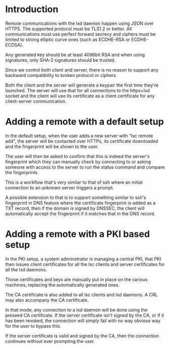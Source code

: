# Introduction
Remote communications with the lxd daemon happen using JSON over HTTPS.
The supported protocol must be TLS1.2 or better.
All communications must use perfect forward secrecy and ciphers must be
limited to strong elliptic curve ones (such as ECDHE-RSA or
ECDHE-ECDSA).

Any generated key should be at least 4096bit RSA and when using
signatures, only SHA-2 signatures should be trusted.

Since we control both client and server, there is no reason to support
any backward compatibility to broken protocol or ciphers.

Both the client and the server will generate a keypair the first time
they're launched. The server will use that for all connections to the
https+lxd socket and the client will use its certificate as a client
certificate for any client-server communication.

# Adding a remote with a default setup
In the default setup, when the user adds a new server with "lxc remote
add", the server will be contacted over HTTPs, its certificate
downloaded and the fingerprint will be shown to the user.

The user will then be asked to confirm that this is indeed the server's
fingerprint which they can manually check by connecting to or asking
someone with access to the server to run the status command and compare
the fingerprints.

This is a workflow that's very similar to that of ssh where an initial
connection to an unknown server triggers a prompt.

A possible extension to that is to support something similar to ssh's
fingerprint in DNS feature where the certificate fingerprint is added as
a TXT record, then if the domain is signed by DNSSEC, the client will
automatically accept the fingerprint if it matches that in the DNS
record.

# Adding a remote with a PKI based setup
In the PKI setup, a system administrator is managing a central PKI, that
PKI then issues client certificates for all the lxc clients and server
certificates for all the lxd daemons.

Those certificates and keys are manually put in place on the various
machines, replacing the automatically generated ones.

The CA certificate is also added to all lxc clients and lxd daemons.
A CRL may also accompany the CA certificate.

In that mode, any connection to a lxd daemon will be done using the
preseed CA certificate. If the server certificate isn't signed by the
CA, or if it has been revoked, the connection will simply fail with no
way obvious way for the user to bypass this.

If the server certificate is valid and signed by the CA, then the
connection continues without ever prompting the user.
